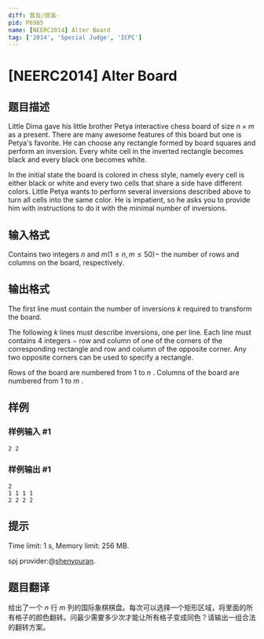 ```yaml
---
diff: 普及/提高-
pid: P6985
name: [NEERC2014] Alter Board
tag: ['2014', 'Special Judge', 'ICPC']
---
```

# [NEERC2014] Alter Board
## 题目描述

Little Dima gave his little brother Petya interactive chess board of size $n \times m$ as a present. There are many awesome features of this board but one is Petya's favorite. He can choose any rectangle formed by board squares and perform an inversion. Every white cell in the inverted rectangle becomes black and every black one becomes white.

In the initial state the board is colored in chess style, namely every cell is either black or white and every two cells that share a side have different colors. Little Petya wants to perform several inversions described above to turn all cells into the same color. He is impatient, so he asks you to provide him with instructions to do it with the minimal number of inversions.
## 输入格式

Contains two integers $n$ and $m (1 \le n , m \le 50) -$ the number of rows and columns on the board, respectively.
## 输出格式


The first line must contain the number of inversions $k$ required to transform the board.

The following $k$ lines must describe inversions, one per line. Each line must contains $4$ integers $-$ row and column of one of the corners of the corresponding rectangle and row and column of the opposite corner. Any two opposite corners can be used to specify a rectangle.

Rows of the board are numbered from $1$ to $n$ . Columns of the board are numbered from $1$ to $m$ . 
## 样例

### 样例输入 #1
```
2 2

```
### 样例输出 #1
```
2
1 1 1 1
2 2 2 2

```
## 提示

Time limit: 1 s, Memory limit: 256 MB. 

spj provider:@[shenyouran](/user/137367).
## 题目翻译

给出了一个 $n$ 行 $m$ 列的国际象棋棋盘。每次可以选择一个矩形区域，将里面的所有格子的颜色翻转。问最少需要多少次才能让所有格子变成同色？请输出一组合法的翻转方案。

